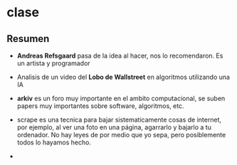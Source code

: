 # clase

## Resumen

- **Andreas Refsgaard** pasa de la idea al hacer, nos lo recomendaron. Es un artista y programador

- Analisis de un video del **Lobo de Wallstreet** en algoritmos utilizando una IA

- **arkiv** es un foro muy importante en el ambito computacional, se suben papers muy importantes sobre software, algoritmos, etc.

- scrape es una tecnica para bajar sistematicamente cosas de internet, por ejemplo, al ver una foto en una página, agarrarlo y bajarlo a tu ordenador. No hay leyes de por medio que yo sepa, pero posiblemente todos lo hayamos hecho.

- 
